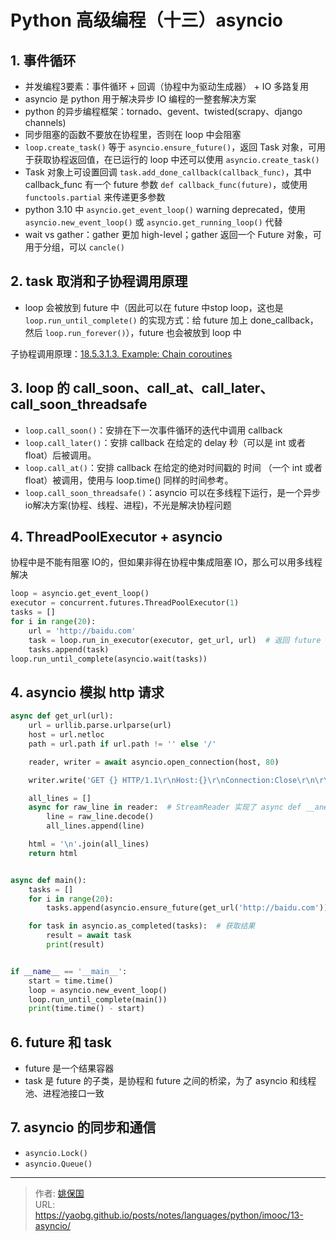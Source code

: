 # Python 高级编程（十三）asyncio


## 1. 事件循环

- 并发编程3要素：事件循环 + 回调（协程中为驱动生成器） + IO 多路复用
- asyncio 是 python 用于解决异步 IO 编程的一整套解决方案
- python 的异步编程框架：tornado、gevent、twisted(scrapy、django channels)
- 同步阻塞的函数不要放在协程里，否则在 loop 中会阻塞
- `loop.create_task()` 等于 `asyncio.ensure_future()`，返回 Task 对象，可用于获取协程返回值，在已运行的 loop 中还可以使用 `asyncio.create_task()`
- Task 对象上可设置回调 `task.add_done_callback(callback_func)`，其中 callback_func 有一个 future 参数 `def callback_func(future)`，或使用 `functools.partial` 来传递更多参数
- python 3.10 中 `asyncio.get_event_loop()` warning deprecated，使用 `asyncio.new_event_loop()` 或 `asyncio.get_running_loop()` 代替
- wait vs gather：gather 更加 high-level；gather 返回一个 Future 对象，可用于分组，可以 `cancle()`

## 2. task 取消和子协程调用原理

- loop 会被放到 future 中（因此可以在 future 中stop loop，这也是 `loop.run_until_complete()` 的实现方式：给 future 加上 done_callback，然后 `loop.run_forever()`），future 也会被放到 loop 中

子协程调用原理：[18.5.3.1.3. Example: Chain coroutines](https://docs.python.org/3.6/library/asyncio-task.html#example-chain-coroutines)


## 3. loop 的 call_soon、call_at、call_later、call_soon_threadsafe

- `loop.call_soon()`：安排在下一次事件循环的迭代中调用 callback
- `loop.call_later()`：安排 callback 在给定的 delay 秒（可以是 int 或者 float）后被调用。
- `loop.call_at()`：安排 callback 在给定的绝对时间戳的 时间 （一个 int 或者 float）被调用，使用与 loop.time() 同样的时间参考。
- `loop.call_soon_threadsafe()`：asyncio 可以在多线程下运行，是一个异步io解决方案(协程、线程、进程)，不光是解决协程问题

## 4. ThreadPoolExecutor + asyncio

协程中是不能有阻塞 IO的，但如果非得在协程中集成阻塞 IO，那么可以用多线程解决

```python
loop = asyncio.get_event_loop()
executor = concurrent.futures.ThreadPoolExecutor(1)
tasks = []
for i in range(20):
    url = 'http://baidu.com'
    task = loop.run_in_executor(executor, get_url, url)  # 返回 future 对象
    tasks.append(task)
loop.run_until_complete(asyncio.wait(tasks))
```

## 4. asyncio 模拟 http 请求

```python
async def get_url(url):
    url = urllib.parse.urlparse(url)
    host = url.netloc
    path = url.path if url.path != '' else '/'

    reader, writer = await asyncio.open_connection(host, 80)

    writer.write('GET {} HTTP/1.1\r\nHost:{}\r\nConnection:Close\r\n\r\n'.format(path, host).encode('utf8'))

    all_lines = []
    async for raw_line in reader:  # StreamReader 实现了 async def __anext__()，因此可以用 async for
        line = raw_line.decode()
        all_lines.append(line)

    html = '\n'.join(all_lines)
    return html


async def main():
    tasks = []
    for i in range(20):
        tasks.append(asyncio.ensure_future(get_url('http://baidu.com')))

    for task in asyncio.as_completed(tasks):  # 获取结果
        result = await task
        print(result)


if __name__ == '__main__':
    start = time.time()
    loop = asyncio.new_event_loop()
    loop.run_until_complete(main())
    print(time.time() - start)
```

## 6. future 和 task

- future 是一个结果容器
- task 是 future 的子类，是协程和 future 之间的桥梁，为了 asyncio 和线程池、进程池接口一致


## 7. asyncio 的同步和通信

- `asyncio.Lock()`
- `asyncio.Queue()`


---

> 作者: [姚保国](https://yaobg.github.io)  
> URL: https://yaobg.github.io/posts/notes/languages/python/imooc/13-asyncio/  

